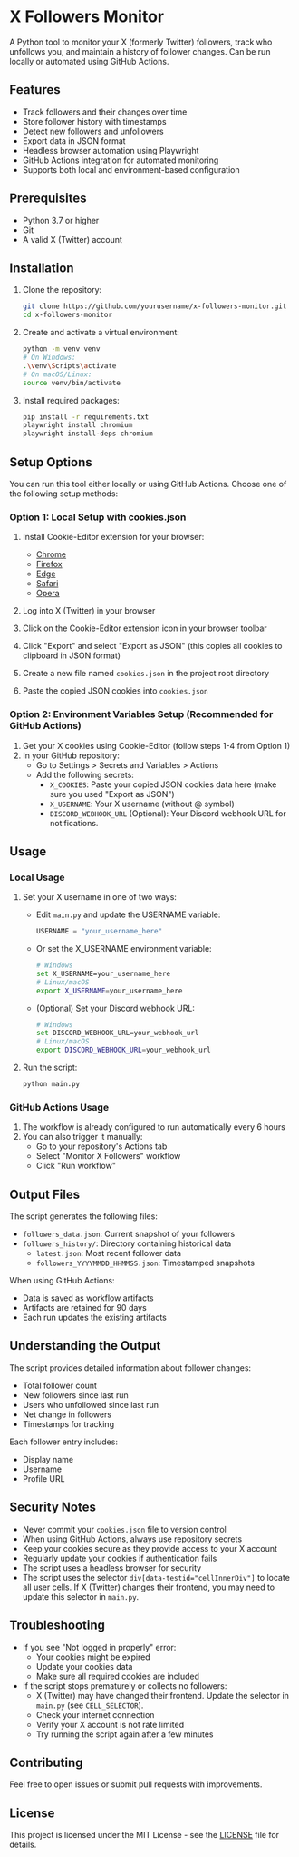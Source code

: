 # X Followers Monitor

A Python tool to monitor your X (formerly Twitter) followers, track who unfollows you, and maintain a history of follower changes. Can be run locally or automated using GitHub Actions.

## Features

- Track followers and their changes over time
- Store follower history with timestamps
- Detect new followers and unfollowers
- Export data in JSON format
- Headless browser automation using Playwright
- GitHub Actions integration for automated monitoring
- Supports both local and environment-based configuration

## Prerequisites

- Python 3.7 or higher
- Git
- A valid X (Twitter) account

## Installation

1. Clone the repository:

   ```bash
   git clone https://github.com/yourusername/x-followers-monitor.git
   cd x-followers-monitor
   ```

2. Create and activate a virtual environment:

   ```bash
   python -m venv venv
   # On Windows:
   .\venv\Scripts\activate
   # On macOS/Linux:
   source venv/bin/activate
   ```

3. Install required packages:
   ```bash
   pip install -r requirements.txt
   playwright install chromium
   playwright install-deps chromium
   ```

## Setup Options

You can run this tool either locally or using GitHub Actions. Choose one of the following setup methods:

### Option 1: Local Setup with cookies.json

1. Install Cookie-Editor extension for your browser:

   - [Chrome](https://chrome.google.com/webstore/detail/cookie-editor/hlkenndednhfkekhgcdicdfddnkalmdm)
   - [Firefox](https://addons.mozilla.org/firefox/addon/cookie-editor/)
   - [Edge](https://microsoftedge.microsoft.com/addons/detail/cookieeditor/neaplmfkghagebokkhpjpoebhdledlfi)
   - [Safari](https://apps.apple.com/app/cookie-editor/id6446215341)
   - [Opera](https://addons.opera.com/extensions/details/cookie-editor/)

2. Log into X (Twitter) in your browser
3. Click on the Cookie-Editor extension icon in your browser toolbar
4. Click "Export" and select "Export as JSON" (this copies all cookies to clipboard in JSON format)
5. Create a new file named `cookies.json` in the project root directory
6. Paste the copied JSON cookies into `cookies.json`

### Option 2: Environment Variables Setup (Recommended for GitHub Actions)

1. Get your X cookies using Cookie-Editor (follow steps 1-4 from Option 1)
2. In your GitHub repository:
   - Go to Settings > Secrets and Variables > Actions
   - Add the following secrets:
     - `X_COOKIES`: Paste your copied JSON cookies data here (make sure you used "Export as JSON")
     - `X_USERNAME`: Your X username (without @ symbol)
     - `DISCORD_WEBHOOK_URL` (Optional): Your Discord webhook URL for notifications.

## Usage

### Local Usage

1. Set your X username in one of two ways:

   - Edit `main.py` and update the USERNAME variable:
     ```python
     USERNAME = "your_username_here"
     ```
   - Or set the X_USERNAME environment variable:
     ```bash
     # Windows
     set X_USERNAME=your_username_here
     # Linux/macOS
     export X_USERNAME=your_username_here
     ```
   - (Optional) Set your Discord webhook URL:
     ```bash
     # Windows
     set DISCORD_WEBHOOK_URL=your_webhook_url
     # Linux/macOS
     export DISCORD_WEBHOOK_URL=your_webhook_url
     ```

2. Run the script:
   ```bash
   python main.py
   ```

### GitHub Actions Usage

1. The workflow is already configured to run automatically every 6 hours
2. You can also trigger it manually:
   - Go to your repository's Actions tab
   - Select "Monitor X Followers" workflow
   - Click "Run workflow"

## Output Files

The script generates the following files:

- `followers_data.json`: Current snapshot of your followers
- `followers_history/`: Directory containing historical data
  - `latest.json`: Most recent follower data
  - `followers_YYYYMMDD_HHMMSS.json`: Timestamped snapshots

When using GitHub Actions:

- Data is saved as workflow artifacts
- Artifacts are retained for 90 days
- Each run updates the existing artifacts

## Understanding the Output

The script provides detailed information about follower changes:

- Total follower count
- New followers since last run
- Users who unfollowed since last run
- Net change in followers
- Timestamps for tracking

Each follower entry includes:

- Display name
- Username
- Profile URL

## Security Notes

- Never commit your `cookies.json` file to version control
- When using GitHub Actions, always use repository secrets
- Keep your cookies secure as they provide access to your X account
- Regularly update your cookies if authentication fails
- The script uses a headless browser for security
- The script uses the selector `div[data-testid="cellInnerDiv"]` to locate all user cells. If X (Twitter) changes their frontend, you may need to update this selector in `main.py`.

## Troubleshooting

- If you see "Not logged in properly" error:
  - Your cookies might be expired
  - Update your cookies data
  - Make sure all required cookies are included
- If the script stops prematurely or collects no followers:
  - X (Twitter) may have changed their frontend. Update the selector in `main.py` (see `CELL_SELECTOR`).
  - Check your internet connection
  - Verify your X account is not rate limited
  - Try running the script again after a few minutes

## Contributing

Feel free to open issues or submit pull requests with improvements.

## License

This project is licensed under the MIT License - see the [LICENSE](LICENSE) file for details.
